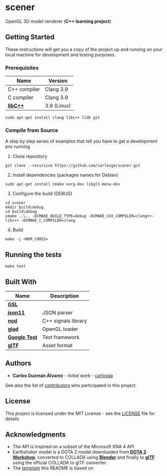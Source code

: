 # scener

OpenGL 3D model renderer (**C++ learning project**)

## Getting Started

These instructions will get you a copy of the project up and running on your local machine for development and testing purposes.

### Prerequisites

| Name                                       | Version       |
|--------------------------------------------|---------------|
| C++ compiler                               | Clang 3.9     |
| C compiler                                 | Clang 3.9     |
| [**libC++**](http://libcxx.llvm.org/)      | 3.9 (Linux)   |

```
sudo apt-get install clang libc++ lldb git
```

### Compile from Source

A step by step series of examples that tell you have to get a development env running

1. Clone repository

```
git clone --recursive https://github.com/carlosga/scener.git
```

2. Install dependencies (packages names for Debian)

```
sudo apt-get install cmake xorg-dev libgl1-mesa-dev
```

3. Configure the build (DEBUG)

```
cd scener
mkdir build\debug
cd build\debug
cmake ..\.. -DCMAKE_BUILD_TYPE=debug -DCMAKE_CXX_COMPILER=clang++-libc++ -DCMAKE_C_COMPILER=clang
```

4. Build 

```
make -j <NUM_CORES>
```

## Running the tests

```
make test
```

## Built With

| Name                                                      | Description          |
|-----------------------------------------------------------|----------------------|
| [**GSL**](https://github.com/Microsoft/GSL)               |                      |
| [**json11**](https://github.com/dropbox/json11)           | JSON parser          |
| [**nod**](https://github.com/fr00b0/nod)                  | C++ signals library  |
| [**glad**](https://github.com/Dav1dde/glad)               | OpenGL loader        |
| [**Google Test**](https://code.google.com/p/googletest/)  | Test framework       |
| [**glTF**](https://github.com/KhronosGroup/glTF)          | Asset format         |

## Authors

* **Carlos Guzmán Álvarez** - *Initial work* - [carlosga](https://github.com/carlosga)

See also the list of [contributors](https://github.com/your/project/contributors) who participated in this project.

## License

This project is licensed under the MIT License - see the [LICENSE](LICENSE) file for details

## Acknowledgments

* The API is inspired on a subset of the Microsoft XNA 4 API
* Earthshaker model is a DOTA 2 model downloaded from [**DOTA 2 Workshop**](http://www.dota2.com/workshop/requirements),
  converted to COLLADA using [**Blender**](https://www.blender.org/) and finally to [**glTF**](https://github.com/KhronosGroup/glTF) 
  using the official COLLADA to glTF converter.
* The [template](https://gist.github.com/PurpleBooth/109311bb0361f32d87a2) this README is based on
